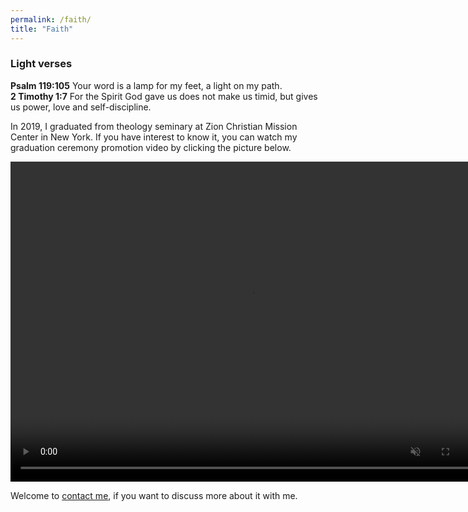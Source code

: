 ```yaml
---
permalink: /faith/
title: "Faith"
---
```


### Light verses
**Psalm 119:105** Your word is a lamp for my feet, a light on my path. \
**2 Timothy 1:7** For the Spirit God gave us does not make us timid, but gives us power, love and self-discipline.

In 2019, I graduated from theology seminary at Zion Christian Mission Center in New York. If you have interest to know it, you can watch my graduation
ceremony promotion video by clicking the picture below. 

<video muted autoplay controls width="768" height="512">
    <source src="/files/videos/Graduation-promotion.MP4" type="video/mp4">
</video>

Welcome to [contact me](mailto:xinwang35314@gmail.com), if you want to discuss more about it with me.
